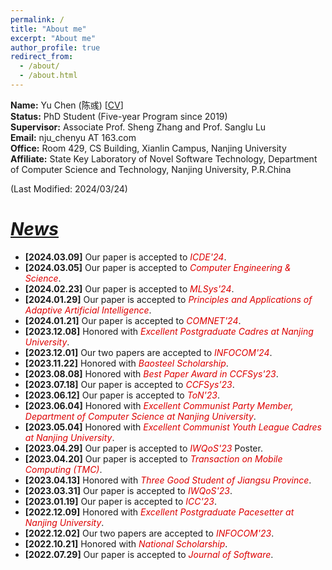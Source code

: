 ```yaml
---
permalink: /
title: "About me"
excerpt: "About me"
author_profile: true
redirect_from: 
  - /about/
  - /about.html
---
```

**Name:** Yu Chen (陈彧) [[CV](http://chenyu97.github.io/files/cv.pdf)]  
**Status:** PhD Student (Five-year Program since 2019)  
**Supervisor:** Associate Prof. Sheng Zhang and Prof. Sanglu Lu  
**Email:** nju_chenyu AT 163.com  
**Office:** Room 429, CS Building, Xianlin Campus, Nanjing University  
**Affiliate:** State Key Laboratory of Novel Software Technology, Department of Computer Science and Technology, Nanjing University, P.R.China  

(Last Modified: 2024/03/24) 

# ***<u>News</u>***
- **[2024.03.09]** Our paper is accepted to *<font color="#dd0000">ICDE'24</font>*.
- **[2024.03.05]** Our paper is accepted to *<font color="#dd0000">Computer Engineering & Science</font>*.
- **[2024.02.23]** Our paper is accepted to *<font color="#dd0000">MLSys'24</font>*.
- **[2024.01.29]** Our paper is accepted to *<font color="#dd0000">Principles and Applications of Adaptive Artificial Intelligence</font>*. 
- **[2024.01.21]** Our paper is accepted to *<font color="#dd0000">COMNET'24</font>*.
- **[2023.12.08]** Honored with *<font color="#dd0000">Excellent Postgraduate Cadres at Nanjing University</font>*.
- **[2023.12.01]** Our two papers are accepted to *<font color="#dd0000">INFOCOM'24</font>*.
- **[2023.11.22]** Honored with *<font color="#dd0000">Baosteel Scholarship</font>*.
- **[2023.08.08]** Honored with *<font color="#dd0000">Best Paper Award in CCFSys'23</font>*.
- **[2023.07.18]** Our paper is accepted to *<font color="#dd0000">CCFSys'23</font>*.
- **[2023.06.12]** Our paper is accepted to *<font color="#dd0000">ToN'23</font>*.
- **[2023.06.04]** Honored with *<font color="#dd0000">Excellent Communist Party Member, Department of Computer Science at Nanjing University</font>*.
- **[2023.05.04]** Honored with *<font color="#dd0000">Excellent Communist Youth League Cadres at Nanjing University</font>*.
- **[2023.04.29]** Our paper is accepted to *<font color="#dd0000">IWQoS'23</font>* Poster.
- **[2023.04.20]** Our paper is accepted to *<font color="#dd0000">Transaction on Mobile Computing (TMC)</font>*.
- **[2023.04.13]** Honored with *<font color="#dd0000">Three Good Student of Jiangsu Province</font>*.
- **[2023.03.31]** Our paper is accepted to *<font color="#dd0000">IWQoS'23</font>*.
- **[2023.01.19]** Our paper is accepted to *<font color="#dd0000">ICC'23</font>*.
- **[2022.12.09]** Honored with *<font color="#dd0000">Excellent Postgraduate Pacesetter at Nanjing University</font>*.
- **[2022.12.02]** Our two papers are accepted to *<font color="#dd0000">INFOCOM'23</font>*.
- **[2022.10.21]** Honored with *<font color="#dd0000">National Scholarship</font>*.
- **[2022.07.29]** Our paper is accepted to *<font color="#dd0000">Journal of Software</font>*.